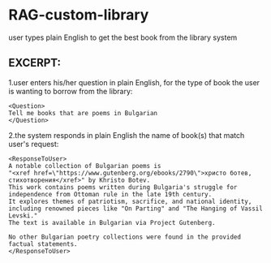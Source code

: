 # RAG-custom-library
user types plain English to get the best book from the library system

## EXCERPT:
1.user enters his/her question in plain English, for the type of book the user is wanting to borrow from the library:
```
<Question>
Tell me books that are poems in Bulgarian
</Question>
```

2.the system responds in plain English the name of book(s) that match user's request:
```
<ResponseToUser>
A notable collection of Bulgarian poems is
"<xref href=\"https://www.gutenberg.org/ebooks/2790\">христо ботев, стихотворения</xref>" by Khristo Botev.
This work contains poems written during Bulgaria's struggle for independence from Ottoman rule in the late 19th century.
It explores themes of patriotism, sacrifice, and national identity,
including renowned pieces like "On Parting" and "The Hanging of Vassil Levski."
The text is available in Bulgarian via Project Gutenberg.

No other Bulgarian poetry collections were found in the provided factual statements.
</ResponseToUser>
```




